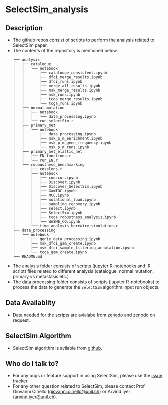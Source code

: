 # SelectSim_analysis

## Description
- The github repos consist of scripts to perform the analysis related to SelectSim paper.
- The contents of the repository is mentioned below.
    ```
    ├── analysis
    │   ├── catalogue
    │   │   └── notebook
    │   │       ├── catalouge_consistent.ipynb
    │   │       ├── dfci_merge_results.ipynb
    │   │       ├── dfci_runs.ipynb
    │   │       ├── merge_all_results.ipynb
    │   │       ├── msk_merge_results.ipynb
    │   │       ├── msk_runs.ipynb
    │   │       ├── tcga_merge_results.ipynb
    │   │       └── tcga_runs.ipynb
    │   ├── normal_mutation
    │   │   ├── notebook
    │   │   │   └── data_processing.ipynb
    │   │   └── run_selectSim.r
    │   ├── primary_met
    │   │   └── notebook
    │   │       ├── data_processing.ipynb
    │   │       ├── msk_p_m_enrichment.ipynb
    │   │       ├── msk_p_m_gene_frequency.ipynb
    │   │       └── msk_p_m_runs.ipynb
    │   ├── primary_met_elastic_net
    │   │   ├── EN_functions.r
    │   │   └── run_EN.r
    │   └── roubustness_benchmarking
    │       ├── coselens.r
    │       ├── notebook
    │       │   ├── cooccur.ipynb
    │       │   ├── Discover.ipynb
    │       │   ├── Discover_SelectSim.ipynb
    │       │   ├── GamTOC.ipynb
    │       │   ├── MCC.ipynb
    │       │   ├── mutational_load.ipynb
    │       │   ├── sampling_recovery.ipynb
    │       │   ├── select.ipynb
    │       │   ├── SelectSim.ipynb
    │       │   ├── tcga_robustness_analysis.ipynb
    │       │   └── WeSME_CO.ipynb
    │       └── time_analysis_berewire_simulation.r
    ├── data_processing
    │   └── notebook
    │       ├── genie_data_processing.ipynb
    │       ├── msk_dfci_gam_create.ipynb
    │       ├── msk_dfci_sample_filtering_annotation.ipynb
    │       └── tcga_gam_create.ipynb
    └── README.md
    ```
- The analysis folder consists of scripts (jupyter R-notebooks and .R script) files related to different analysis (catalogue, normal mutation, primary vs metastasis etc.)
- The data processing folder consists of scripts (jupyter R-notebooks) to process the data to generate the `SelectSim` algorithm input run objects.

## Data Availablity

- Data needed for the scripts are avialabe from [zenodo](https://zenodo.org/records/13752870) and [zenodo](https://zenodo.org/records/13769786) on request.

## SelectSim Algorithm

- SelectSim algorithm is avilable from [github](https://github.com/CSOgroup/SelectSim).

## Who do I talk to?

- For any bugs or feature support in using SelectSim, please use the [issue tracker](https://github.com/CSOgroup/SelectSim_analysis/issues).
- For any other question related to SelectSim, please contact Prof Giovanni Ciriello (<giovanni.ciriello@unil.ch>) or Arvind Iyer (<arvind.iyer@unil.ch>).

